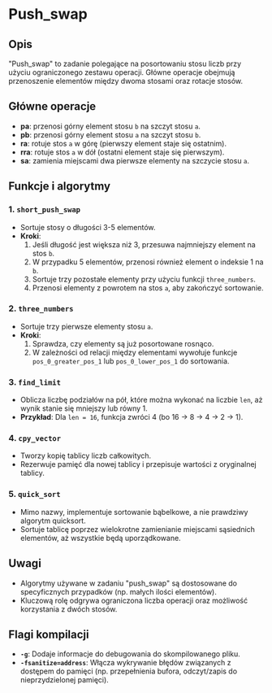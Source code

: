 # Push_swap

## Opis
"Push_swap" to zadanie polegające na posortowaniu stosu liczb przy użyciu ograniczonego zestawu operacji. Główne operacje obejmują przenoszenie elementów między dwoma stosami oraz rotacje stosów.

## Główne operacje
- **pa**: przenosi górny element stosu `b` na szczyt stosu `a`.
- **pb**: przenosi górny element stosu `a` na szczyt stosu `b`.
- **ra**: rotuje stos `a` w górę (pierwszy element staje się ostatnim).
- **rra**: rotuje stos `a` w dół (ostatni element staje się pierwszym).
- **sa**: zamienia miejscami dwa pierwsze elementy na szczycie stosu `a`.

## Funkcje i algorytmy

### 1. `short_push_swap`
- Sortuje stosy o długości 3-5 elementów.
- **Kroki**:
  1. Jeśli długość jest większa niż 3, przesuwa najmniejszy element na stos `b`.
  2. W przypadku 5 elementów, przenosi również element o indeksie 1 na `b`.
  3. Sortuje trzy pozostałe elementy przy użyciu funkcji `three_numbers`.
  4. Przenosi elementy z powrotem na stos `a`, aby zakończyć sortowanie.

### 2. `three_numbers`
- Sortuje trzy pierwsze elementy stosu `a`.
- **Kroki**:
  1. Sprawdza, czy elementy są już posortowane rosnąco.
  2. W zależności od relacji między elementami wywołuje funkcje `pos_0_greater_pos_1` lub `pos_0_lower_pos_1` do sortowania.

### 3. `find_limit`
- Oblicza liczbę podziałów na pół, które można wykonać na liczbie `len`, aż wynik stanie się mniejszy lub równy 1.
- **Przykład**: Dla `len = 16`, funkcja zwróci 4 (bo 16 → 8 → 4 → 2 → 1).

### 4. `cpy_vector`
- Tworzy kopię tablicy liczb całkowitych.
- Rezerwuje pamięć dla nowej tablicy i przepisuje wartości z oryginalnej tablicy.

### 5. `quick_sort`
- Mimo nazwy, implementuje sortowanie bąbelkowe, a nie prawdziwy algorytm quicksort.
- Sortuje tablicę poprzez wielokrotne zamienianie miejscami sąsiednich elementów, aż wszystkie będą uporządkowane.

## Uwagi
- Algorytmy używane w zadaniu "push_swap" są dostosowane do specyficznych przypadków (np. małych ilości elementów).
- Kluczową rolę odgrywa ograniczona liczba operacji oraz możliwość korzystania z dwóch stosów.

## Flagi kompilacji
- **`-g`**: Dodaje informacje do debugowania do skompilowanego pliku.
- **`-fsanitize=address`**: Włącza wykrywanie błędów związanych z dostępem do pamięci (np. przepełnienia bufora, odczyt/zapis do nieprzydzielonej pamięci).
